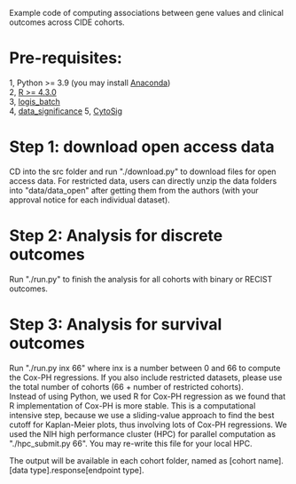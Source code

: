 Example code of computing associations between gene values and clinical outcomes across CIDE cohorts.    

# Pre-requisites:  
1, Python >= 3.9 (you may install [Anaconda](https://www.anaconda.com/download))  
2, [R >= 4.3.0](https://cran.r-project.org)  
3, [logis_batch](https://github.com/data2intelligence/logis_batch)    
4, [data_significance](https://github.com/data2intelligence/data_significance)
5, [CytoSig](https://github.com/data2intelligence/CytoSig)

# Step 1: download open access data  
CD into the src folder and run "./download.py" to download files for open access data. For restricted data, users can directly unzip the data folders into "data/data_open" after getting them from the authors (with your approval notice for each individual dataset).   
  
# Step 2: Analysis for discrete outcomes  
Run "./run.py" to finish the analysis for all cohorts with binary or RECIST outcomes.  
  
# Step 3: Analysis for survival outcomes  
Run "./run.py inx 66" where inx is a number between 0 and 66 to compute the Cox-PH regressions. If you also include restricted datasets, please use the total number of cohorts (66 + number of restricted cohorts).  
Instead of using Python, we used R for Cox-PH regression as we found that R implementation of Cox-PH is more stable. This is a computational intensive step, because we use a sliding-value approach to find the best cutoff for Kaplan-Meier plots, thus involving lots of Cox-PH regressions. We used the NIH high performance cluster (HPC) for parallel computation as "./hpc_submit.py 66". You may re-write this file for your local HPC.

The output will be available in each cohort folder, named as [cohort name].[data type].response[endpoint type].    
